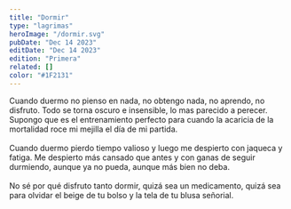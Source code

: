 ```yaml
---
title: "Dormir"
type: "lagrimas"
heroImage: "/dormir.svg"
pubDate: "Dec 14 2023"
editDate: "Dec 14 2023"
edition: "Primera"
related: []
color: "#1F2131"
---
```


Cuando duermo no pienso en nada, no obtengo nada, no aprendo, no disfruto. Todo se torna oscuro e insensible, lo mas parecido a perecer. Supongo que es el entrenamiento perfecto para cuando la acaricia de la mortalidad roce mi mejilla el día de mi partida.
<br><br>
Cuando duermo pierdo tiempo valioso y luego me despierto con jaqueca y fatiga. Me despierto más cansado que antes y con ganas de seguir durmiendo, aunque ya no pueda, aunque más bien no deba.
<br><br>
No sé por qué disfruto tanto dormir, quizá sea un medicamento, quizá sea para olvidar el beige de tu bolso y la tela de tu blusa señorial.
